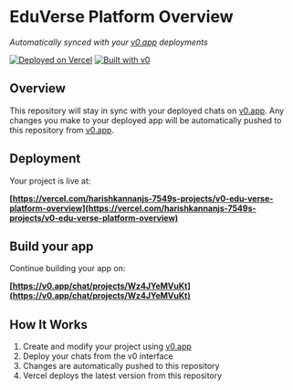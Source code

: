 # EduVerse Platform Overview

*Automatically synced with your [v0.app](https://v0.app) deployments*

[![Deployed on Vercel](https://img.shields.io/badge/Deployed%20on-Vercel-black?style=for-the-badge&logo=vercel)](https://vercel.com/harishkannanjs-7549s-projects/v0-edu-verse-platform-overview)
[![Built with v0](https://img.shields.io/badge/Built%20with-v0.app-black?style=for-the-badge)](https://v0.app/chat/projects/Wz4JYeMVuKt)

## Overview

This repository will stay in sync with your deployed chats on [v0.app](https://v0.app).
Any changes you make to your deployed app will be automatically pushed to this repository from [v0.app](https://v0.app).

## Deployment

Your project is live at:

**[https://vercel.com/harishkannanjs-7549s-projects/v0-edu-verse-platform-overview](https://vercel.com/harishkannanjs-7549s-projects/v0-edu-verse-platform-overview)**

## Build your app

Continue building your app on:

**[https://v0.app/chat/projects/Wz4JYeMVuKt](https://v0.app/chat/projects/Wz4JYeMVuKt)**

## How It Works

1. Create and modify your project using [v0.app](https://v0.app)
2. Deploy your chats from the v0 interface
3. Changes are automatically pushed to this repository
4. Vercel deploys the latest version from this repository
